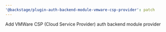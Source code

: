 ```yaml
---
'@backstage/plugin-auth-backend-module-vmware-csp-provider': patch
---
```


Add VMWare CSP (Cloud Service Provider) auth backend module provider
